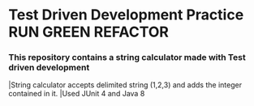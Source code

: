 # Test Driven Development Practice **RUN GREEN REFACTOR**
### This repository contains a string calculator made with Test driven development
|String calculator accepts delimited string (1,2,3) and adds the integer contained in it.
|Used JUnit 4 and Java 8
